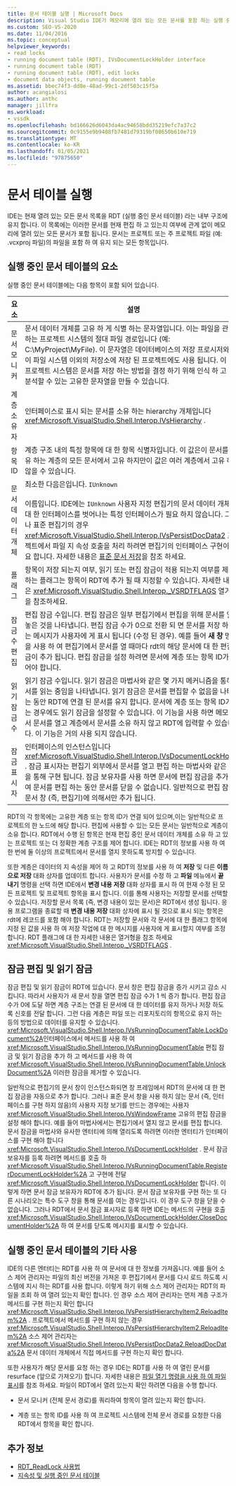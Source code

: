 ```yaml
---
title: 문서 테이블 실행 | Microsoft Docs
description: Visual Studio IDE가 메모리에 열려 있는 모든 문서를 포함 하는 실행 중인 문서 테이블을 유지 관리 하는 방법을 알아봅니다.
ms.custom: SEO-VS-2020
ms.date: 11/04/2016
ms.topic: conceptual
helpviewer_keywords:
- read locks
- running document table (RDT), IVsDocumentLockHolder interface
- running document table (RDT)
- running document table (RDT), edit locks
- document data objects, running document table
ms.assetid: bbec74f3-dd8e-48ad-99c1-2df503c15f5a
author: acangialosi
ms.author: anthc
manager: jillfra
ms.workload:
- vssdk
ms.openlocfilehash: bd166626d6043da4ac94658bdd35219efc7a37c2
ms.sourcegitcommit: 0c9155e9b9408fb7481d79319bf08650b610e719
ms.translationtype: MT
ms.contentlocale: ko-KR
ms.lasthandoff: 01/05/2021
ms.locfileid: "97875650"
---
```

# <a name="running-document-table"></a>문서 테이블 실행
IDE는 현재 열려 있는 모든 문서 목록을 RDT (실행 중인 문서 테이블) 라는 내부 구조에 유지 합니다. 이 목록에는 이러한 문서를 현재 편집 하 고 있는지 여부에 관계 없이 메모리에 열려 있는 모든 문서가 포함 됩니다. 문서는 프로젝트 또는 주 프로젝트 파일 (예: .vcxproj 파일)의 파일을 포함 하 여 유지 되는 모든 항목입니다.

## <a name="elements-of-the-running-document-table"></a>실행 중인 문서 테이블의 요소
 실행 중인 문서 테이블에는 다음 항목이 포함 되어 있습니다.

|요소|설명|
|-------------|-----------------|
|문서 모니커|문서 데이터 개체를 고유 하 게 식별 하는 문자열입니다. 이는 파일을 관리 하는 프로젝트 시스템의 절대 파일 경로입니다 (예: C:\MyProject\MyFile). 이 문자열은 데이터베이스의 저장 프로시저와 같이 파일 시스템 이외의 저장소에 저장 된 프로젝트에도 사용 됩니다. 이 경우 프로젝트 시스템은 문서를 저장 하는 방법을 결정 하기 위해 인식 하 고 구문 분석할 수 있는 고유한 문자열을 만들 수 있습니다.|
|계층 소유자|인터페이스로 표시 되는 문서를 소유 하는 hierarchy 개체입니다 <xref:Microsoft.VisualStudio.Shell.Interop.IVsHierarchy> .|
|항목 ID|계층 구조 내의 특정 항목에 대 한 항목 식별자입니다. 이 값은이 문서를 소유 하는 계층의 모든 문서에서 고유 하지만이 값은 여러 계층에서 고유 하지 않을 수 있습니다.|
|문서 데이터 개체|최소한 다음은입니다. `IUnknown`<br /><br /> 이름입니다. IDE에는 `IUnknown` 사용자 지정 편집기의 문서 데이터 개체에 대 한 인터페이스를 벗어나는 특정 인터페이스가 필요 하지 않습니다. 그러나 표준 편집기의 경우 <xref:Microsoft.VisualStudio.Shell.Interop.IVsPersistDocData2> 프로젝트에서 파일 지 속성 호출을 처리 하려면 편집기의 인터페이스 구현이 필요 합니다. 자세한 내용은 [표준 문서 저장](../../extensibility/internals/saving-a-standard-document.md)을 참조 하세요.|
|플래그|항목이 저장 되는지 여부, 읽기 또는 편집 잠금이 적용 되는지 여부를 제어 하는 플래그는 항목이 RDT에 추가 될 때 지정할 수 있습니다. 자세한 내용은 <xref:Microsoft.VisualStudio.Shell.Interop._VSRDTFLAGS> 열거형을 참조하세요.|
|잠금 수 편집|편집 잠금 수입니다. 편집 잠금은 일부 편집기에서 편집을 위해 문서를 열어 놓은 것을 나타냅니다. 편집 잠금 수가 0으로 전환 되 면 문서를 저장 하 라는 메시지가 사용자에 게 표시 됩니다 (수정 된 경우). 예를 들어 **새 창** 명령을 사용 하 여 편집기에서 문서를 열 때마다 rdt의 해당 문서에 대 한 편집 잠금이 추가 됩니다. 편집 잠금을 설정 하려면 문서에 계층 또는 항목 ID가 있어야 합니다.|
|읽기 잠금 수|읽기 잠금 수입니다. 읽기 잠금은 마법사와 같은 몇 가지 메커니즘을 통해 문서를 읽는 중임을 나타냅니다. 읽기 잠금은 문서를 편집할 수 없음을 나타내는 동안 RDT에 연결 된 문서를 유지 합니다. 문서에 계층 또는 항목 ID가 없는 경우에도 읽기 잠금을 설정할 수 있습니다. 이 기능을 사용 하면 메모리에서 문서를 열고 계층에서 문서를 소유 하지 않고 RDT에 입력할 수 있습니다. 이 기능은 거의 사용 되지 않습니다.|
|잠금 표시자|인터페이스의 인스턴스입니다 <xref:Microsoft.VisualStudio.Shell.Interop.IVsDocumentLockHolder> . 잠금 표시자는 편집기 외부에서 문서를 열고 편집 하는 마법사와 같은 기능을 통해 구현 됩니다. 잠금 보유자를 사용 하면 문서에 편집 잠금을 추가 하 여 문서를 편집 하는 동안 문서를 닫을 수 없습니다. 일반적으로 편집 잠금은 문서 창 (즉, 편집기)에 의해서만 추가 됩니다.|

 RDT의 각 항목에는 고유한 계층 또는 항목 ID가 연결 되어 있으며,이는 일반적으로 프로젝트의 한 노드에 해당 합니다. 편집에 사용할 수 있는 모든 문서는 일반적으로 계층이 소유 합니다. RDT에서 수행 된 항목은 현재 편집 중인 문서 데이터 개체를 소유 하 고 있는 프로젝트 또는 더 정확한 계층 구조를 제어 합니다. IDE는 RDT의 정보를 사용 하 여 한 번에 둘 이상의 프로젝트에서 문서를 열지 못하도록 방지할 수 있습니다.

 또한 계층은 데이터의 지 속성을 제어 하 고 RDT의 정보를 사용 하 여 **저장** 및 다른 **이름으로 저장** 대화 상자를 업데이트 합니다. 사용자가 문서를 수정 하 고 **파일** 메뉴에서 **끝내기** 명령을 선택 하면 IDE에서 **변경 내용 저장** 대화 상자를 표시 하 여 현재 수정 된 모든 프로젝트 및 프로젝트 항목을 표시 합니다. 이를 통해 사용자는 저장할 문서를 선택할 수 있습니다. 저장할 문서 목록 (즉, 변경 내용이 있는 문서)은 RDT에서 생성 됩니다. 응용 프로그램을 종료할 때 **변경 내용 저장** 대화 상자에 표시 될 것으로 표시 되는 항목은 rdt에 레코드를 포함 해야 합니다. RDT는 저장할 문서와 각 문서에 대 한 플래그 항목에 지정 된 값을 사용 하 여 저장 작업에 대 한 메시지를 사용자에 게 표시할지 여부를 조정 합니다. RDT 플래그에 대 한 자세한 내용은 열거형을 참조 하세요 <xref:Microsoft.VisualStudio.Shell.Interop._VSRDTFLAGS> .

## <a name="edit-locks-and-read-locks"></a>잠금 편집 및 읽기 잠금
 잠금 편집 및 읽기 잠금이 RDT에 있습니다. 문서 창은 편집 잠금을 증가 시키고 감소 시킵니다. 따라서 사용자가 새 문서 창을 열면 편집 잠금 수가 1 씩 증가 합니다. 편집 잠금 수가 0에 도달 하면 계층 구조는 연결 된 문서에 대 한 데이터를 유지 하거나 저장 하도록 신호를 전달 합니다. 그런 다음 계층은 파일 또는 리포지토리의 항목으로 유지 하는 등의 방법으로 데이터를 유지할 수 있습니다. <xref:Microsoft.VisualStudio.Shell.Interop.IVsRunningDocumentTable.LockDocument%2A>인터페이스에서 메서드를 사용 하 여 <xref:Microsoft.VisualStudio.Shell.Interop.IVsRunningDocumentTable> 편집 잠금 및 읽기 잠금을 추가 하 고 메서드를 사용 하 여 <xref:Microsoft.VisualStudio.Shell.Interop.IVsRunningDocumentTable.UnlockDocument%2A> 이러한 잠금을 제거할 수 있습니다.

 일반적으로 편집기의 문서 창이 인스턴스화되면 창 프레임에서 RDT의 문서에 대 한 편집 잠금을 자동으로 추가 합니다. 그러나 표준 문서 창을 사용 하지 않는 문서 (즉, 인터페이스를 구현 하지 않음)의 사용자 지정 보기를 만드는 경우에는 사용자 <xref:Microsoft.VisualStudio.Shell.Interop.IVsWindowFrame> 고유의 편집 잠금을 설정 해야 합니다. 예를 들어 마법사에서는 편집기에서 열지 않고 문서를 편집 합니다. 문서 잠금을 마법사와 유사한 엔터티에 의해 열리도록 하려면 이러한 엔터티가 인터페이스를 구현 해야 합니다 <xref:Microsoft.VisualStudio.Shell.Interop.IVsDocumentLockHolder> . 문서 잠금 보유자를 등록 하려면 메서드를 호출 하 <xref:Microsoft.VisualStudio.Shell.Interop.IVsRunningDocumentTable.RegisterDocumentLockHolder%2A> 고 구현에 전달 <xref:Microsoft.VisualStudio.Shell.Interop.IVsDocumentLockHolder> 합니다. 이렇게 하면 문서 잠금 보유자가 RDT에 추가 됩니다. 문서 잠금 보유자를 구현 하는 또 다른 시나리오는 특수 도구 창을 통해 문서를 여는 경우입니다. 이 경우 도구 창을 닫을 수 없습니다. 그러나 RDT에서 문서 잠금 표시자로 등록 하면 IDE는 메서드의 구현을 호출 <xref:Microsoft.VisualStudio.Shell.Interop.IVsDocumentLockHolder.CloseDocumentHolder%2A> 하 여 문서를 닫도록 메시지를 표시할 수 있습니다.

## <a name="other-uses-of-the-running-document-table"></a>실행 중인 문서 테이블의 기타 사용
 IDE의 다른 엔터티는 RDT를 사용 하 여 문서에 대 한 정보를 가져옵니다. 예를 들어 소스 제어 관리자는 파일의 최신 버전을 가져온 후 편집기에서 문서를 다시 로드 하도록 시스템에 지시 하는 RDT를 사용 합니다. 이렇게 하기 위해 소스 제어 관리자는 RDT의 파일을 조회 하 여 열려 있는지 확인 합니다. 인 경우 소스 제어 관리자는 먼저 계층 구조가 메서드를 구현 하는지 확인 합니다 <xref:Microsoft.VisualStudio.Shell.Interop.IVsPersistHierarchyItem2.ReloadItem%2A> . 프로젝트에서 메서드를 구현 하지 않는 경우 <xref:Microsoft.VisualStudio.Shell.Interop.IVsPersistHierarchyItem2.ReloadItem%2A> 소스 제어 관리자는 <xref:Microsoft.VisualStudio.Shell.Interop.IVsPersistDocData2.ReloadDocData%2A> 문서 데이터 개체에서 직접 메서드를 구현 하는지 확인 합니다.

 또한 사용자가 해당 문서를 요청 하는 경우 IDE는 RDT를 사용 하 여 열린 문서를 resurface (앞으로 가져오기) 합니다. 자세한 내용은 [파일 열기 명령을 사용 하 여 파일 표시](../../extensibility/internals/displaying-files-by-using-the-open-file-command.md)를 참조 하세요. 파일이 RDT에서 열려 있는지 확인 하려면 다음을 수행 합니다.

- 문서 모니커 (전체 문서 경로)를 쿼리하여 항목이 열려 있는지 확인 합니다.

- 계층 또는 항목 ID를 사용 하 여 프로젝트 시스템에 전체 문서 경로를 요청한 다음 RDT에서 항목을 확인 합니다.

## <a name="see-also"></a>추가 정보
- [RDT_ReadLock 사용법](../../extensibility/internals/rdt-readlock-usage.md)
- [지속성 및 실행 중인 문서 테이블](../../extensibility/internals/persistence-and-the-running-document-table.md)
